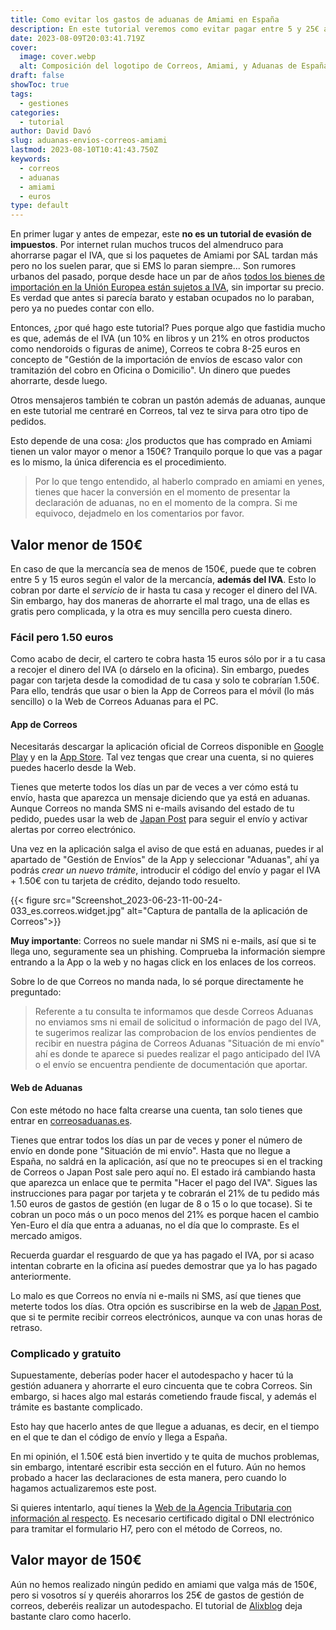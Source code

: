 ```yaml
---
title: Como evitar los gastos de aduanas de Amiami en España
description: En este tutorial veremos como evitar pagar entre 5 y 25€ al pasar por aduanas en un envío que viene por correos España
date: 2023-08-09T20:03:41.719Z
cover:
  image: cover.webp
  alt: Composición del logotipo de Correos, Amiami, y Aduanas de España
draft: false
showToc: true
tags:
  - gestiones
categories:
  - tutorial
author: David Davó
slug: aduanas-envios-correos-amiami
lastmod: 2023-08-10T10:41:43.750Z
keywords:
  - correos
  - aduanas
  - amiami
  - euros
type: default
---
```


En primer lugar y antes de empezar, este **no es un tutorial de evasión de impuestos**. Por internet rulan muchos trucos del almendruco para ahorrarse pagar el IVA, que si los paquetes de Amiami por SAL tardan más pero no los suelen parar, que si EMS lo paran siempre... Son rumores urbanos del pasado, porque desde hace un par de años [todos los bienes de importación en la Unión Europea están sujetos a IVA](https://www.eleconomista.es/tecnologia/noticias/11262237/06/21/Se-acabo-el-chollo-de-AliExpress-sera-mas-caro-comprar-en-tiendas-de-importacion.html), sin importar su precio. Es verdad que antes si parecía barato y estaban ocupados no lo paraban, pero ya no puedes contar con ello.

Entonces, ¿por qué hago este tutorial? Pues porque algo que fastidia mucho es que, además de el IVA (un 10% en libros y un 21% en otros productos como nendoroids o figuras de anime), Correos te cobra 8-25 euros en concepto de "Gestión de la importación de envíos de escaso valor con tramitazión del cobro en Oficina o Domicilio". Un dinero que puedes ahorrarte, desde luego.

Otros mensajeros también te cobran un pastón además de aduanas, aunque en este tutorial me centraré en Correos, tal vez te sirva para otro tipo de pedidos.

Esto depende de una cosa: ¿los productos que has comprado en Amiami tienen un valor mayor o menor a 150€? Tranquilo porque lo que vas a pagar es lo mismo, la única diferencia es el procedimiento. 

> Por lo que tengo entendido, al haberlo comprado en amiami en yenes, tienes que hacer la conversión en el momento de presentar la declaración de aduanas, no en el momento de la compra. Si me equivoco, dejadmelo en los comentarios por favor.

## Valor menor de 150€

En caso de que la mercancía sea de menos de 150€, puede que te cobren entre 5 y 15 euros según el valor de la mercancía, **además del IVA**. Esto lo cobran por darte el _servicio_ de ir hasta tu casa y recoger el dinero del IVA. Sin embargo, hay dos maneras de ahorrarte el mal trago, una de ellas es gratis pero complicada, y la otra es muy sencilla pero cuesta dinero.

### Fácil pero 1.50 euros

Como acabo de decir, el cartero te cobra hasta 15 euros sólo por ir a tu casa a recojer el dinero del IVA (o dárselo en la oficina). Sin embargo, puedes pagar con tarjeta desde la comodidad de tu casa y solo te cobrarían 1.50€. Para ello, tendrás que usar o bien la App de Correos para el móvil (lo más sencillo) o la Web de Correos Aduanas para el PC.

#### App de Correos

Necesitarás descargar la aplicación oficial de Correos disponible en [Google Play](https://play.google.com/store/apps/details?id=es.correos.widget) y en la [App Store](https://apps.apple.com/es/app/correos/id486322953). Tal vez tengas que crear una cuenta, si no quieres puedes hacerlo desde la Web.

Tienes que meterte todos los días un par de veces a ver cómo está tu envío, hasta que aparezca un mensaje diciendo que ya está en aduanas. Aunque Correos no manda SMS ni e-mails avisando del estado de tu pedido, puedes usar la web de [Japan Post](https://trackings.post.japanpost.jp/services/srv/search/?locale=en) para seguir el envío y activar alertas por correo electrónico. 

Una vez en la aplicación salga el aviso de que está en aduanas, puedes ir al apartado de "Gestión de Envíos" de la App y seleccionar "Aduanas", ahí ya podrás _crear un nuevo trámite_, introducir el código del envío y pagar el IVA + 1.50€ con tu tarjeta de crédito, dejando todo resuelto.

{{< figure src="Screenshot_2023-06-23-11-00-24-033_es.correos.widget.jpg" alt="Captura de pantalla de la aplicación de Correos">}}

**Muy importante**: Correos no suele mandar ni SMS ni e-mails, así que si te llega uno, seguramente sea un phishing. Comprueba la información siempre entrando a la App o la web y no hagas click en los enlaces de los correos.

Sobre lo de que Correos no manda nada, lo sé porque directamente he preguntado:
> Referente a tu consulta te informamos que desde Correos Aduanas no enviamos sms ni email de solicitud o información de pago del  IVA, te sugerimos realizar las comprobacion de los envíos pendientes de recibir en nuestra página de Correos Aduanas "Situación de mi envío" ahí es donde te aparece si puedes realizar el pago anticipado del IVA o el envío se encuentra pendiente de documentación que aportar.

#### Web de Aduanas

Con este método no hace falta crearse una cuenta, tan solo tienes que entrar en [correosaduanas.es](https://www.correosaduanas.es).

Tienes que entrar todos los días un par de veces y poner el número de envío en donde pone "Situación de mi envío". Hasta que no llegue a España, no saldrá en la aplicación, así que no te preocupes si en el tracking de Correos o Japan Post sale pero aquí no. El estado irá cambiando hasta que aparezca un enlace que te permita "Hacer el pago del IVA". Sigues las instrucciones para pagar por tarjeta y te cobrarán el 21% de tu pedido más 1.50 euros de gastos de gestión (en lugar de 8 o 15 o lo que tocase). Si te cobran un poco más o un poco menos del 21% es porque hacen el cambio Yen-Euro el día que entra a aduanas, no el día que lo compraste. Es el mercado amigos.

Recuerda guardar el resguardo de que ya has pagado el IVA, por si acaso intentan cobrarte en la oficina así puedes demostrar que ya lo has pagado anteriormente.

Lo malo es que Correos no envía ni e-mails ni SMS, así que tienes que meterte todos los días. Otra opción es suscribirse en la web de [Japan Post](https://trackings.post.japanpost.jp/services/srv/search/?locale=en), que si te permite recibir correos electrónicos, aunque va con unas horas de retraso.

### Complicado y gratuito

Supuestamente, deberías poder hacer el autodespacho y hacer tú la gestión aduanera y ahorrarte el euro cincuenta que te cobra Correos. Sin embargo, si haces algo mal estarás cometiendo fraude fiscal, y además el trámite es bastante complicado.

Esto hay que hacerlo antes de que llegue a aduanas, es decir, en el tiempo en el que te dan el código de envío y llega a España.

En mi opinión, el 1.50€ está bien invertido y te quita de muchos problemas, sin embargo, intentaré escribir esta sección en el futuro. Aún no hemos probado a hacer las declaraciones de esta manera, pero cuando lo hagamos actualizaremos este post.

Si quieres intentarlo, aquí tienes la [Web de la Agencia Tributaria con información al respecto](https://sede.agenciatributaria.gob.es/Sede/procedimientoini/DB20.shtml). Es necesario certificado digital o DNI electrónico para tramitar el formulario H7, pero con el método de Correos, no.

## Valor mayor de 150€

Aún no hemos realizado ningún pedido en amiami que valga más de 150€, pero si vosotros sí y queréis ahorarros los 25€ de gastos de gestión de correos, deberéis realizar un autodespacho. El tutorial de [Alixblog](https://alixblog.com/autodespacho-aduanas/) deja bastante claro como hacerlo.
